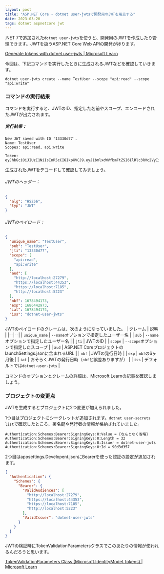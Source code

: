 ```yaml
---
layout: post
title: "ASP.NET Core - dotnet user-jwtsで開発用のJWTを用意する"
date: 2023-03-20
tags: dotnet aspnetcore jwt
---
```


.NET 7で追加された`dotnet user-jwts`を使うと、開発用のJWTを作成したり管理できます。JWTを扱うASP.NET Core Web APIの開発が捗ります。

[Generate tokens with dotnet user-jwts &#124; Microsoft Learn](https://learn.microsoft.com/en-us/aspnet/core/security/authentication/jwt-authn?view=aspnetcore-7.0&tabs=windows)

今回は、下記コマンドを実行したときに生成されるJWTなどを確認していきます。

```batch
dotnet user-jwts create --name TestUser --scope "api:read" --scope "api:write"
```

### コマンドの実行結果

コマンドを実行すると、JWTのID、指定した名前やスコープ、エンコードされたJWTが出力されます。

##### 実行結果：
```
New JWT saved with ID '13330d77'.
Name: TestUser
Scopes: api:read, api:write

Token: eyJhbGciOiJIUzI1NiIsInR5cCI6IkpXVCJ9.eyJ1bmlxdWVfbmFtZSI6IlRlc3RVc2VyIiwic3ViIjoiVGVzdFVzZXIiLCJqdGkiOiIxMzMzMGQ3NyIsInNjb3BlIjpbImFwaTpyZWFkIiwiYXBpOndyaXRlIl0sImF1ZCI6WyJodHRwOi8vbG9jYWxob3N0OjI3Mjc5IiwiaHR0cHM6Ly9sb2NhbGhvc3Q6NDQzNTMiLCJodHRwczovL2xvY2FsaG9zdDo3MTg1IiwiaHR0cDovL2xvY2FsaG9zdDo1MjIzIl0sIm5iZiI6MTY3ODQ5NDE3MywiZXhwIjoxNjg2NDQyOTczLCJpYXQiOjE2Nzg0OTQxNzQsImlzcyI6ImRvdG5ldC11c2VyLWp3dHMifQ.50FR9zdxRV1J8qBiKrRHRjIYSDYIOL0oYtTIna5mII4
```

生成されたJWTをデコードして確認してみましょう。

###### JWTのヘッダー：
```json
{
  "alg": "HS256",
  "typ": "JWT"
}
```

###### JWTのペイロード：
```json
{
  "unique_name": "TestUser",
  "sub": "TestUser",
  "jti": "13330d77",
  "scope": [
    "api:read",
    "api:write"
  ],
  "aud": [
    "http://localhost:27279",
    "https://localhost:44353",
    "https://localhost:7185",
    "http://localhost:5223"
  ],
  "nbf": 1678494173,
  "exp": 1686442973,
  "iat": 1678494174,
  "iss": "dotnet-user-jwts"
}
```

JWTのペイロードのクレームは、次のようになっていました。
| クレーム | 説明 |
|--|--|
| `unique_name` | `--name`オプションで指定したユーザー名 |
| `sub` | `--name`オプションで指定したユーザー名 |
| `jti` | JWTのID |
| `scope` | `--scope`オプションで指定したスコープ |
| `aud` | ASP.NET CoreプロジェクトのlaunchSettings.jsonに含まれるURL |
| `nbf` | JWTの発行日時 |
| `exp` | `nbf`の6ヶ月後 |
| `iat` | おそらくJWTの発行日時（`nbf`と誤差ありますが） |
| `iss` | デフォルトでは`dotnet-user-jwts` |

コマンドのオプションとクレームの詳細は、Microsoft Learnの記事を確認しましょう。

### プロジェクトの変更点

JWTを生成するとプロジェクトに2つ変更が加えられました。

1つ目はプロジェクトにシークレットが追加されます。`dotnet user-secrets list`で確認したところ、署名鍵や発行者の情報が格納されていました。
```
Authentication:Schemes:Bearer:SigningKeys:0:Value = {なんとなく省略}
Authentication:Schemes:Bearer:SigningKeys:0:Length = 32
Authentication:Schemes:Bearer:SigningKeys:0:Issuer = dotnet-user-jwts
Authentication:Schemes:Bearer:SigningKeys:0:Id = 90d3d357
```

2つ目はappsettings.Developent.jsonにBearerを使った認証の設定が追加されます。

```json
{
  "Authentication": {
    "Schemes": {
      "Bearer": {
        "ValidAudiences": [
          "http://localhost:27279",
          "https://localhost:44353",
          "https://localhost:7185",
          "http://localhost:5223"
        ],
        "ValidIssuer": "dotnet-user-jwts"
      }
    }
  }
}
```

JWTの検証時にTokenValidationParametersクラスでこのあたりの情報が使われるんだろうと思います。

[TokenValidationParameters Class (Microsoft.IdentityModel.Tokens) &#124; Microsoft Learn](https://learn.microsoft.com/en-us/dotnet/api/microsoft.identitymodel.tokens.tokenvalidationparameters?view=msal-web-dotnet-latest)
